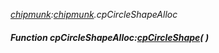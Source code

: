 _[chipmunk](../../modules/chipmunk/chipmunk-module.md):[chipmunk](../../modules/chipmunk/chipmunk-module.md).cpCircleShapeAlloc_
##### Function cpCircleShapeAlloc:[cpCircleShape](../../modules/chipmunk/chipmunk-cpcircleshape.md)(  )
